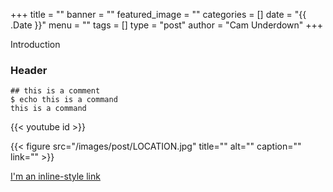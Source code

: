 +++
title = ""
banner = ""
featured_image = ""
categories = []
date = "{{ .Date }}"
menu = ""
tags = []
type = "post"
author = "Cam Underdown"
+++

Introduction 

### Header 

```
## this is a comment
$ echo this is a command
this is a command

```

{{< youtube id >}}

{{< figure src="/images/post/LOCATION.jpg" title="" alt="" caption="" link="" >}}

[I'm an inline-style link](https://www.google.com)
